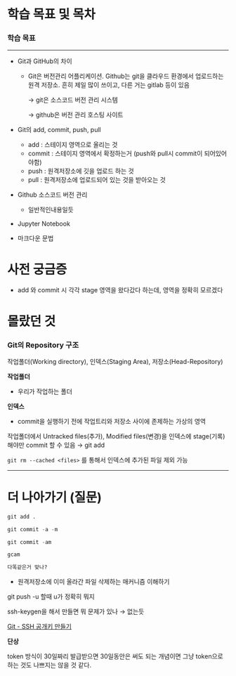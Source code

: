 # 학습 목표 및 목차

### 학습 목표

---

- Git과 GitHub의 차이
    - Git은 버전관리 어플리케이션. Github는 git을 클라우드 환경에서 업로드하는 원격 저장소. 흔히 제일 많이 쓰이고, 다른 거는 gitlab 등이 있음

        → git은 소스코드 버전 관리 시스템

        → github은 버전 관리 호스팅 사이트

- Git의 add, commit, push, pull
    - add : 스테이지 영역으로 올리는 것
    - commit : 스테이지 영역에서 확정하는거 (push와 pull시 commit이 되어있어야함)
    - push : 원격저장소에 깃을 업로드 하는 것
    - pull : 원격저장소에 업로드되어 있는 것을 받아오는 것
- Github 소스코드 버전 관리
    - 일반적인내용일듯
- Jupyter Notebook
- 마크다운 문법

# 사전 궁금증

- add 와 commit 시 각각 stage 영역을 왔다갔다 하는데, 영역을 정확히 모르겠다

# 몰랐던 것

### Git의 Repository 구조

작업폴더(Working directory), 인덱스(Staging Area), 저장소(Head-Repository)

**작업폴더**

- 우리가 작업하는 폴더

**인덱스**

- commit을 실행하기 전에 작업트리와 저장소 사이에 존제하는 가상의 영역

작업폴더에서 Untracked files(추가), Modified files(변경)을 인덱스에 stage(기록) 해야만 commit 할 수 있음 → git add

`git rm --cached <files>` 를 통해서 인덱스에 추가된 파일 제외 가능

---

# 더 나아가기 (질문)

```python
git add .

git commit -a -m

git commit -am

gcam

다똑같은거 맞나?
```

- 원격저장소에 이미 올라간 파일 삭제하는 매커니즘 이해하기

git push -u 할때 u가 정확히 뭐지

ssh-keygen을 해서 만들면 뭐 문제가 있나 → 없는듯

[Git - SSH 공개키 만들기](https://git-scm.com/book/ko/v2/Git-서버-SSH-공개키-만들기)

**단상**

token 방식이 30일짜리 발급받으면 30일동안은 써도 되는 개념이면 그냥 token으로 하는 것도 나쁘지는 않을 것 같다.